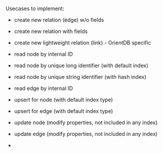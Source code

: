 

Usecases to implement:

* create new relation (edge) w/o fields
* create new relation with fields

* create new lightweight relation (link) - OrientDB specific

* read node by internal ID
* read node by unique long identifier (with default index)
* read node by unique string identifier (with hash index)
* read edge by internal ID

* upsert for node (with default index type)
* upsert for edge (with default index type)

* update node (modify properties, not included in any index)
* update edge (modify properties, not included in any index)

*